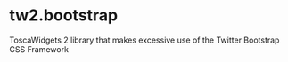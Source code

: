 tw2.bootstrap
=============

ToscaWidgets 2 library that makes excessive use of the Twitter Bootstrap CSS Framework
